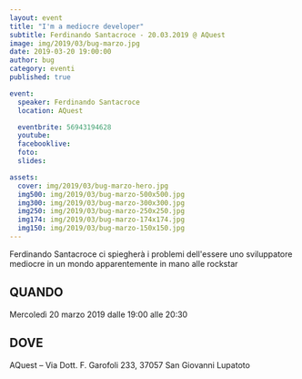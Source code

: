 ```yaml
---
layout: event
title: "I'm a mediocre developer"
subtitle: Ferdinando Santacroce - 20.03.2019 @ AQuest
image: img/2019/03/bug-marzo.jpg
date: 2019-03-20 19:00:00
author: bug
category: eventi
published: true

event:
  speaker: Ferdinando Santacroce
  location: AQuest

  eventbrite: 56943194628
  youtube:
  facebooklive:
  foto: 
  slides:

assets:
  cover: img/2019/03/bug-marzo-hero.jpg
  img500: img/2019/03/bug-marzo-500x500.jpg
  img300: img/2019/03/bug-marzo-300x300.jpg
  img250: img/2019/03/bug-marzo-250x250.jpg
  img174: img/2019/03/bug-marzo-174x174.jpg
  img150: img/2019/03/bug-marzo-150x150.jpg
---
```


Ferdinando Santacroce ci spiegherà i problemi dell'essere uno sviluppatore mediocre in un mondo apparentemente in mano alle rockstar

## QUANDO

Mercoledì 20 marzo 2019 dalle 19:00 alle 20:30

## DOVE

AQuest – Via Dott. F. Garofoli 233, 37057 San Giovanni Lupatoto
